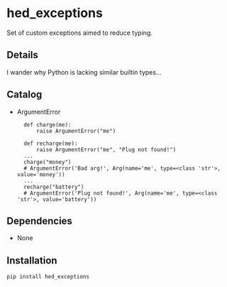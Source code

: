 # hed_exceptions

Set of custom exceptions aimed to reduce typing.


## Details

I wander why Python is lacking similar builtin types...


## Catalog

* ArgumentError
    
        def charge(me):
            raise ArgumentError("me")
            
        def recharge(me):  
            raise ArgumentError("me", "Plug not found!")
        ...
        charge("money") 
        # ArgumentError('Bad arg!', Arg(name='me', type=<class 'str'>, value='money'))
        ...
        recharge("battery")
        # ArgumentError('Plug not found!', Arg(name='me', type=<class 'str'>, value='battery'))


## Dependencies

- None


## Installation

    pip install hed_exceptions
